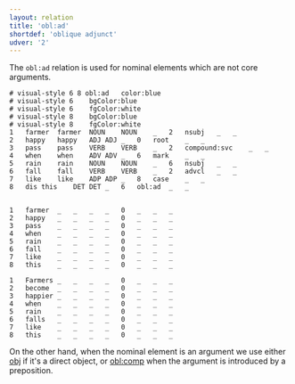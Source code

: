 ```yaml
---
layout: relation
title: 'obl:ad'
shortdef: 'oblique adjunct'
udver: '2'
---
```


The `obl:ad` relation is used for nominal elements which are not core arguments. 

~~~ conllu
# visual-style 6 8 obl:ad	color:blue
# visual-style 6	bgColor:blue
# visual-style 6	fgColor:white
# visual-style 8	bgColor:blue
# visual-style 8	fgColor:white
1	farmer	farmer	NOUN	NOUN	_	2	nsubj	_	_
2	happy	happy	ADJ	ADJ	_	0	root	_	_
3	pass	pass	VERB	VERB	_	2	compound:svc	_	_
4	when	when	ADV	ADV	_	6	mark	_	_
5	rain	rain	NOUN	NOUN	_	6	nsubj	_	_
6	fall	fall	VERB	VERB	_	2	advcl	_	_
7	like	like	ADP	ADP	_	8	case	_	_
8	dis	this	DET	DET	_	6	obl:ad	_	_


1	farmer	_	_	_	_	0	_	_	_
2	happy	_	_	_	_	0	_	_	_
3	pass	_	_	_	_	0	_	_	_
4	when	_	_	_	_	0	_	_	_
5	rain	_	_	_	_	0	_	_	_
6	fall	_	_	_	_	0	_	_	_
7	like	_	_	_	_	0	_	_	_
8	this	_	_	_	_	0	_	_	_

1	Farmers	_	_	_	_	0	_	_	_
2	become	_	_	_	_	0	_	_	_
3	happier	_	_	_	_	0	_	_	_
4	when	_	_	_	_	0	_	_	_
5	rain	_	_	_	_	0	_	_	_
6	falls	_	_	_	_	0	_	_	_
7	like	_	_	_	_	0	_	_	_
8	this	_	_	_	_	0	_	_	_

~~~

On the other hand, when the nominal element is an argument we use either [obj]() if it's a direct object, or [obl:comp]() when the argument is introduced by a preposition.
